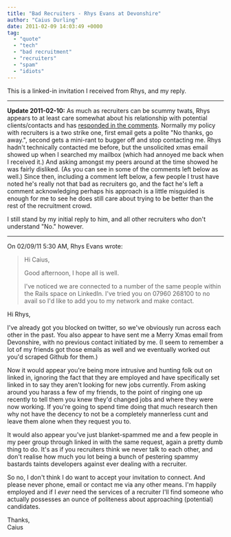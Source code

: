 ```yaml
---
title: "Bad Recruiters - Rhys Evans at Devonshire"
author: "Caius Durling"
date: 2011-02-09 14:03:49 +0000
tag:
  - "quote"
  - "tech"
  - "bad recruitment"
  - "recruiters"
  - "spam"
  - "idiots"
---
```


This is a linked-in invitation I received from Rhys, and my reply.

* * * *

**Update 2011-02-10:** As much as recruiters can be scummy twats, Rhys appears to at least care somewhat about his relationship with potential clients/contacts and has [responded in the comments](http://caiustheory.com/bad-recruiters-rhys-evans-at-devonshire#comment-34098). Normally my policy with recruiters is a two strike one, first email gets a polite "No thanks, go away.", second gets a mini-rant to bugger off and stop contacting me. Rhys hadn't technically contacted me before, but the unsolicited xmas email showed up when I searched my mailbox (which had annoyed me back when I received it.) And asking amongst my peers around at the time showed he was fairly disliked. (As you can see in some of the comments left below as well.) Since then, including a comment left below, a few people I trust have noted he's really not that bad as recruiters go, and the fact he's left a comment acknowledging perhaps his approach is a little misguided is enough for me to see he does still care about trying to be better than the rest of the recruitment crowd.

I still stand by my initial reply to him, and all other recruiters who don't understand "No." however.

* * * *


On 02/09/11 5:30 AM, Rhys Evans wrote:

> Hi Caius,
> 
> Good afternoon, I hope all is well.
> 
> I've noticed we are connected to a number of the same people within the Rails space on LinkedIn. I've tried you on 07960 268100 to no avail so I'd like to add you to my network and make contact.
> 

Hi Rhys,

I've already got you blocked on twitter, so we've obviously run across each other in the past. You also appear to have sent me a Merry Xmas email from Devonshire, with no previous contact initiated by me. (I seem to remember a lot of my friends got those emails as well and we eventually worked out you'd scraped Github for them.)

Now it would appear you're being more intrusive and hunting folk out on linked in, ignoring the fact that they are employed and have specifically set linked in to say they aren't looking for new jobs currently. From asking around you harass a few of my friends, to the point of ringing one up recently to tell them you knew they'd changed jobs and where they were now working. If you're going to spend time doing that much research then why not have the decency to not be a completely mannerless cunt and leave them alone when they request you to.

It would also appear you've just blanket-spammed me and a few people in my peer group through linked in with the same request, again a pretty dumb thing to do. It's as if you recruiters think we never talk to each other, and don't realise how much you lot being a bunch of pestering spammy bastards taints developers against ever dealing with a recruiter.

So no, I don't think I do want to accept your invitation to connect. And please never phone, email or contact me via any other means. I'm happily employed and if I _ever_ need the services of a recruiter I'll find someone who actually possesses an ounce of politeness about approaching (potential) candidates.

Thanks,  
Caius

